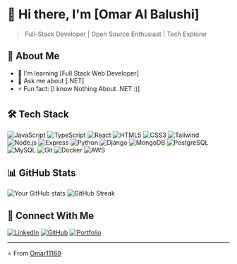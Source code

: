 # 👋 Hi there, I'm [Omar Al Balushi]
> Full-Stack Developer | Open Source Enthusiast | Tech Explorer

## 💫 About Me
- 🌱 I'm learning [Full Stack Web Developer]
- 💬 Ask me about [.NET]
- ⚡ Fun fact: [I know Nothing About .NET :)]

## 🛠️ Tech Stack
![JavaScript](https://img.shields.io/badge/-JavaScript-F7DF1E?style=flat-square&logo=javascript&logoColor=black)
![TypeScript](https://img.shields.io/badge/-TypeScript-3178C6?style=flat-square&logo=typescript&logoColor=white)
![React](https://img.shields.io/badge/-React-61DAFB?style=flat-square&logo=react&logoColor=black)
![HTML5](https://img.shields.io/badge/-HTML5-E34F26?style=flat-square&logo=html5&logoColor=white)
![CSS3](https://img.shields.io/badge/-CSS3-1572B6?style=flat-square&logo=css3&logoColor=white)
![Tailwind](https://img.shields.io/badge/-Tailwind-38B2AC?style=flat-square&logo=tailwind-css&logoColor=white)
![Node.js](https://img.shields.io/badge/-Node.js-339933?style=flat-square&logo=node.js&logoColor=white)
![Express](https://img.shields.io/badge/-Express-000000?style=flat-square&logo=express&logoColor=white)
![Python](https://img.shields.io/badge/-Python-3776AB?style=flat-square&logo=python&logoColor=white)
![Django](https://img.shields.io/badge/-Django-092E20?style=flat-square&logo=django&logoColor=white)
![MongoDB](https://img.shields.io/badge/-MongoDB-47A248?style=flat-square&logo=mongodb&logoColor=white)
![PostgreSQL](https://img.shields.io/badge/-PostgreSQL-336791?style=flat-square&logo=postgresql&logoColor=white)
![MySQL](https://img.shields.io/badge/-MySQL-4479A1?style=flat-square&logo=mysql&logoColor=white)
![Git](https://img.shields.io/badge/-Git-F05032?style=flat-square&logo=git&logoColor=white)
![Docker](https://img.shields.io/badge/-Docker-2496ED?style=flat-square&logo=docker&logoColor=white)
![AWS](https://img.shields.io/badge/-AWS-232F3E?style=flat-square&logo=amazon-aws&logoColor=white)


## 📊 GitHub Stats
![Your GitHub stats](https://github-readme-stats.vercel.app/api?username=omar11169&show_icons=true&theme=tokyonight)
![GitHub Streak](https://github-readme-streak-stats.herokuapp.com/?user=omar11169&theme=tokyonight)

## 🔗 Connect With Me
[![LinkedIn](https://img.shields.io/badge/LinkedIn-%230077B5.svg?logo=linkedin&logoColor=white)](https://www.linkedin.com/in/omar-al-balushi-334302110/)
[![GitHub](https://img.shields.io/badge/GitHub-%23121011.svg?logo=github&logoColor=white)](https://github.com/omar11169)
[![Portfolio](https://img.shields.io/badge/Portfolio-%23000000.svg?logo=firefox&logoColor=#FF7139)](https://omar11169.github.io/portfolio-/)

---
⭐️ From [Omar11169](https://github.com/omar11169)
                
